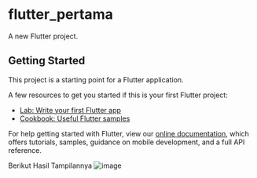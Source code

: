 # flutter_pertama 

A new Flutter project.

## Getting Started

This project is a starting point for a Flutter application.

A few resources to get you started if this is your first Flutter project:

- [Lab: Write your first Flutter app](https://flutter.dev/docs/get-started/codelab)
- [Cookbook: Useful Flutter samples](https://flutter.dev/docs/cookbook)

For help getting started with Flutter, view our
[online documentation](https://flutter.dev/docs), which offers tutorials,
samples, guidance on mobile development, and a full API reference.

Berikut Hasil Tampilannya 
![image](https://user-images.githubusercontent.com/101787451/198570504-c9ef8194-49f0-41b3-bcbb-1653581a26af.png)
